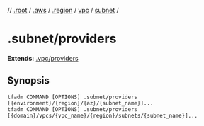 // [.root] / [.aws] / [.region] / [vpc] / [subnet] /

# .subnet/providers

**Extends:** [.vpc/providers](../.vpc/providers.md)

## Synopsis

```
tfadm COMMAND [OPTIONS] .subnet/providers [{environment}/{region}/{az}/{subnet_name}]...
tfadm COMMAND [OPTIONS] .subnet/providers [{domain}/vpcs/{vpc_name}/{region}/subnets/{subnet_name}]...
```

[.aws]: ../README.md
[.region]: ../.region.md
[.root]: ../../../../.tfadm/resources/README.md
[subnet]: ../subnet.md
[vpc]: ../vpc.md
